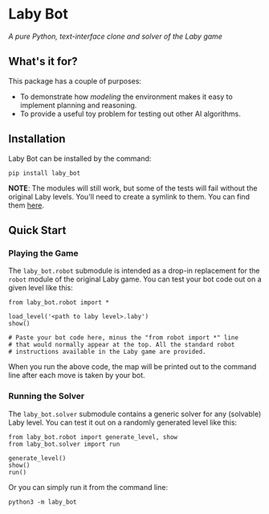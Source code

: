 # Laby Bot
*A pure Python, text-interface clone and solver of the Laby game*

## What's it for?

This package has a couple of purposes:

* To demonstrate how *modeling* the environment makes it easy to implement 
  planning and reasoning.
* To provide a useful toy problem for testing out other AI algorithms.

## Installation

Laby Bot can be installed by the command:

`pip install laby_bot`

**NOTE**: The modules will still work, but some of the tests will fail without 
the original Laby levels. You'll need to create a symlink to them. You can 
find them [here](https://github.com/sgimenez/laby/tree/master/data/levels).

## Quick Start

### Playing the Game

The `laby_bot.robot` submodule is intended as a drop-in replacement for the 
`robot` module of the original Laby game. You can test your bot code out on a
given level like this:

```python3
from laby_bot.robot import *

load_level('<path to laby level>.laby')
show()

# Paste your bot code here, minus the "from robot import *" line
# that would normally appear at the top. All the standard robot
# instructions available in the Laby game are provided. 
```

When you run the above code, the map will be printed out to the command line 
after each move is taken by your bot.

### Running the Solver

The `laby_bot.solver` submodule contains a generic solver for any (solvable)
Laby level. You can test it out on a randomly generated level like this:

```python3
from laby_bot.robot import generate_level, show
from laby_bot.solver import run

generate_level()
show()
run()
```

Or you can simply run it from the command line:

`python3 -m laby_bot`
